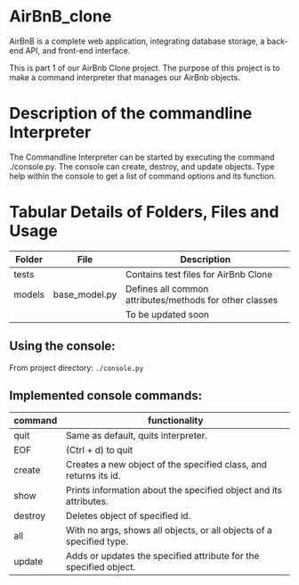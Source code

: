 # AirBnB_clone

AirBnB is a complete web application, integrating database storage, a back-end API, and front-end interface.

This is part 1 of our AirBnb Clone project. The purpose of this project is to make a command interpreter that manages our AirBnb objects.


# Description of the commandline Interpreter
The Commandline Interpreter can be started by executing the command ./console.py. The console can create, destroy, and update objects. Type help within the console to get a list of command options and its function.

# Tabular Details of Folders, Files and Usage
| Folder | File | Description |
| ------ | ---- | ----------- |
| tests	|  | Contains test files for AirBnb Clone|
| models | base_model.py | Defines all common attributes/methods for other classes |
|  |  | To be updated soon |

## Using the console:

From project directory: `./console.py`

## Implemented console commands:
| command | functionality |
| --- | --- |
| quit | Same as default, quits interpreter. |
| EOF | (Ctrl + d) to quit |
| create | Creates a new object of the specified class, and returns its id. |
| show | Prints information about the specified object and its attributes. |
| destroy | Deletes object of specified id. |
| all | With no args, shows all objects, or all objects of a specified type. |
| update | Adds or updates the specified attribute for the specified object. |
